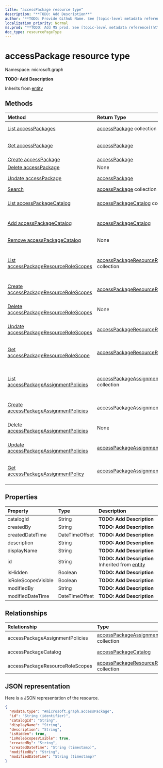 ```yaml
---
title: "accessPackage resource type"
description: "**TODO: Add Description**"
author: "**TODO: Provide Github Name. See [topic-level metadata reference](https://msgo.azurewebsites.net/add/document/guidelines/metadata.html#topic-level-metadata)**"
localization_priority: Normal
ms.prod: "**TODO: Add MS prod. See [topic-level metadata reference](https://msgo.azurewebsites.net/add/document/guidelines/metadata.html#topic-level-metadata)**"
doc_type: resourcePageType
---
```


# accessPackage resource type


Namespace: microsoft.graph

**TODO: Add Description**


Inherits from [entity](../resources/entity.md)

## Methods
|Method|Return Type|Description|
|:---|:---|:---|
|[List accessPackages](../api/accesspackage-list.md)|[accessPackage](../resources/accesspackage.md) collection|Get a list of the [accessPackage](../resources/accesspackage.md) objects and their properties.|
|[Get accessPackage](../api/accesspackage-get.md)|[accessPackage](../resources/accesspackage.md)|Read the properties and relationships of an [accessPackage](../resources/accesspackage.md) object.|
|[Create accessPackage](../api/accesspackage-post-accesspackages.md)|[accessPackage](../resources/accesspackage.md)|Create a new [accessPackage](../resources/accesspackage.md) object.|
|[Delete accessPackage](../api/accesspackage-delete.md)|None|Deletes an [accessPackage](../resources/accesspackage.md) object.|
|[Update accessPackage](../api/accesspackage-update.md)|[accessPackage](../resources/accesspackage.md)|Update the properties of an [accessPackage](../resources/accesspackage.md) object.|
|[Search](../api/accesspackage-search.md)|[accessPackage](../resources/accesspackage.md) collection|**TODO: Add Description**|
|[List accessPackageCatalog](../api/accesspackage-list-accesspackagecatalog.md)|[accessPackageCatalog](../resources/accesspackagecatalog.md) collection|Get the accessPackageCatalogs from the accessPackageCatalog navigation property.|
|[Add accessPackageCatalog](../api/accesspackage-post-accesspackagecatalog.md)|[accessPackageCatalog](../resources/accesspackagecatalog.md)|Add accessPackageCatalog by posting to the accessPackageCatalog collection.|
|[Remove accessPackageCatalog](../api/accesspackage-delete-accesspackagecatalog.md)|None|Remove an [accessPackageCatalog](../resources/accesspackagecatalog.md) object.|
|[List accessPackageResourceRoleScopes](../api/accesspackage-list-accesspackageresourcerolescopes.md)|[accessPackageResourceRoleScope](../resources/accesspackageresourcerolescope.md) collection|Get the accessPackageResourceRoleScopes from the accessPackageResourceRoleScopes navigation property.|
|[Create accessPackageResourceRoleScopes](../api/accesspackage-post-accesspackageresourcerolescopes.md)|[accessPackageResourceRoleScope](../resources/accesspackageresourcerolescope.md)|Create a new accessPackageResourceRoleScopes object.|
|[Delete accessPackageResourceRoleScopes](../api/accesspackage-delete-accesspackageresourcerolescopes.md)|None|Delete an [accessPackageResourceRoleScope](../resources/accesspackageresourcerolescope.md) object.|
|[Update accessPackageResourceRoleScopes](../api/accesspackage-update-accesspackageresourcerolescopes.md)|[accessPackageResourceRoleScope](../resources/accesspackageresourcerolescope.md)|Update the properties of an accessPackageResourceRoleScopes object.|
|[Get accessPackageResourceRoleScope](../api/accesspackageresourcerolescope-get.md)|[accessPackageResourceRoleScope](../resources/accesspackageresourcerolescope.md)|Read the properties and relationships of an [accessPackageResourceRoleScope](../resources/accesspackageresourcerolescope.md) object.|
|[List accessPackageAssignmentPolicies](../api/accesspackage-list-accesspackageassignmentpolicies.md)|[accessPackageAssignmentPolicy](../resources/accesspackageassignmentpolicy.md) collection|Get the accessPackageAssignmentPolicies from the accessPackageAssignmentPolicies navigation property.|
|[Create accessPackageAssignmentPolicies](../api/accesspackage-post-accesspackageassignmentpolicies.md)|[accessPackageAssignmentPolicy](../resources/accesspackageassignmentpolicy.md)|Create a new accessPackageAssignmentPolicies object.|
|[Delete accessPackageAssignmentPolicies](../api/accesspackage-delete-accesspackageassignmentpolicies.md)|None|Delete an [accessPackageAssignmentPolicy](../resources/accesspackageassignmentpolicy.md) object.|
|[Update accessPackageAssignmentPolicies](../api/accesspackage-update-accesspackageassignmentpolicies.md)|[accessPackageAssignmentPolicy](../resources/accesspackageassignmentpolicy.md)|Update the properties of an accessPackageAssignmentPolicies object.|
|[Get accessPackageAssignmentPolicy](../api/accesspackageassignmentpolicy-get.md)|[accessPackageAssignmentPolicy](../resources/accesspackageassignmentpolicy.md)|Read the properties and relationships of an [accessPackageAssignmentPolicy](../resources/accesspackageassignmentpolicy.md) object.|

## Properties
|Property|Type|Description|
|:---|:---|:---|
|catalogId|String|**TODO: Add Description**|
|createdBy|String|**TODO: Add Description**|
|createdDateTime|DateTimeOffset|**TODO: Add Description**|
|description|String|**TODO: Add Description**|
|displayName|String|**TODO: Add Description**|
|id|String|**TODO: Add Description** Inherited from [entity](../resources/entity.md)|
|isHidden|Boolean|**TODO: Add Description**|
|isRoleScopesVisible|Boolean|**TODO: Add Description**|
|modifiedBy|String|**TODO: Add Description**|
|modifiedDateTime|DateTimeOffset|**TODO: Add Description**|

## Relationships
|Relationship|Type|Description|
|:---|:---|:---|
|accessPackageAssignmentPolicies|[accessPackageAssignmentPolicy](../resources/accesspackageassignmentpolicy.md) collection|**TODO: Add Description**|
|accessPackageCatalog|[accessPackageCatalog](../resources/accesspackagecatalog.md)|**TODO: Add Description**|
|accessPackageResourceRoleScopes|[accessPackageResourceRoleScope](../resources/accesspackageresourcerolescope.md) collection|**TODO: Add Description**|

## JSON representation
Here is a JSON representation of the resource.
<!-- {
  "blockType": "resource",
  "keyProperty": "id",
  "@odata.type": "microsoft.graph.accessPackage",
  "baseType": "microsoft.graph.entity",
  "openType": false
}
-->
``` json
{
  "@odata.type": "#microsoft.graph.accessPackage",
  "id": "String (identifier)",
  "catalogId": "String",
  "displayName": "String",
  "description": "String",
  "isHidden": true,
  "isRoleScopesVisible": true,
  "createdBy": "String",
  "createdDateTime": "String (timestamp)",
  "modifiedBy": "String",
  "modifiedDateTime": "String (timestamp)"
}
```

